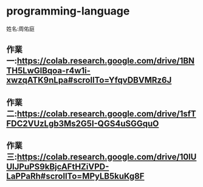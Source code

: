 # programming-language
姓名:周佑庭

## 作業一:https://colab.research.google.com/drive/1BNTH5LwGlBqoa-r4w1i-xwzqATK9nLpa#scrollTo=YfqvDBVMRz6J
## 作業二:https://colab.research.google.com/drive/1sfTFDC2VUzLgb3Ms2G5I-QGS4uSGGquO
## 作業三:https://colab.research.google.com/drive/10lUUIJPuPS9kBjcAFtHZiVPD-LaPPaRh#scrollTo=MPyLB5kuKg8F
